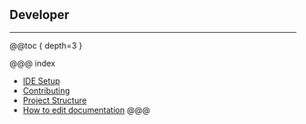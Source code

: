 ## Developer
---

@@toc { depth=3 }

@@@ index
* [IDE Setup](ide_setup.md)
* [Contributing](contributing.md)
* [Project Structure](project_structure.md)
* [How to edit documentation](update_docs.md)
@@@